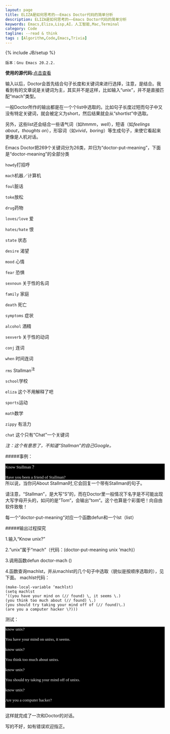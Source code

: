 ```yaml
---
layout: page
title: ELIZA是如何思考的——Emacs Doctor代码的简单分析
description: ELIZA是如何思考的——Emacs Doctor代码的简单分析
keywords: Emacs,Eliza,Lisp,AI，人工智能,Mac,Terminal
category: Code
tagline: --read & think
tags : [Algorithm,Code,Emacs,Trivia]
---
```

{% include JB/setup %}

`版本：Gnu Emacs 20.2.2.`

**使用的源代码:**[点击查看]( http://www.csee.umbc.edu/courses/471/papers/emacs-doctor.shtml
) 

输入以后，Doctor会首先结合句子长度和关键词来进行选择，注意，是结合。我看到有的文章说是关键词为主，其实并不是这样，比如输入“unix”，并不是直接匹配“mach”类型。

一般Doctor所作的输出都是在一个个list中选取的。比如句子长度过短而句子中又没有特定关键词，就会被定义为short，然后结果就会从“shortlst”中选取。

另外，这些list还会结合一些语气词（如*hmmm*，*well*），短语（如*feelings about*，*thoughts on*），形容词（如*vivid*，*boring*）等生成句子，来使它看起来更像是人机对话。

 Emacs Doctor把269个关键词分为26类，并归为“doctor-put-meaning”，下面是“doctor-meaning”的全部分类

`howdy`打招呼

`mach`机器／计算机

`foul`脏话

`toke`放松

`drug`药物

`loves/love` 爱

`hates/hate` 恨

`state` 状态

`desire` 渴望

`mood` 心情

`fear` 恐惧

`sexnoun` 关于性的名词

`family` 家庭

`death` 死亡

`symptoms` 症状

`alcohol` 酒精

`sexverb` 关于性的动词

`conj` 连词

`when` 时间连词

`rms` Stallman<sup>注</sup> 

`school`学校

`eliza` 这个不用解释了吧

`sports`运动

`math`数学

`zippy` 有活力

`chat` 这个只有“Chat”一个关键词
 

*注：这个有意思了，不知道“Stallman”的自己Google。*

#####事例：

<p style="margin: 0px; font-size: 13px; font-family: Menlo; color: #f5f5f5; background-color: #000000;">Know Stallman？</p>
<p style="margin: 0px; font-size: 13px; font-family: Menlo; color: #f5f5f5; background-color: #000000;"> </p>
<p style="margin: 0px; font-size: 13px; font-family: Menlo; color: #f5f5f5; background-color: #000000;">Have you been a friend of Stallman?</p>
所以说，当你问About Stallman时,它会回复一个带有Stallman的句子。

请注意，“Stallman”，是大写“S”的，而在Doctor里一般情况下名字是不可能出现大写字母开头的，如问的是”Tom“，会输出”tom“。这个也算是个彩蛋吧！向自由软件致敬！

每一个”doctor-put-meaning“对应一个函数defun和一个lst（list）

#####输出过程探究

1.输入“Know unix?”

2.“unix”属于“mach”（代码：(doctor-put-meaning unix ‘mach)）

3.调用函数defun doctor-mach ()

4.函数查询machlst，并从machlst的几个句子中选取（貌似是按顺序选取的），见下面。
machlst代码：

	(make-local-variable ‘machlst)
	(setq machlst 
	‘((you have your mind on (// found) \, it seems \.)
	(you think too much about (// found) \.)
	(you should try taking your mind off of (// found)\.)
	(are you a computer hacker \?)))
测试：

<p style="margin: 0px; font-size: 13px; font-family: Menlo; color: #f5f5f5; background-color: #000000;">know unix?</p>
<p style="margin: 0px; font-size: 13px; font-family: Menlo; color: #f5f5f5; background-color: #000000; min-height: 15px;"> </p>
<p style="margin: 0px; font-size: 13px; font-family: Menlo; color: #f5f5f5; background-color: #000000;">You have your mind on unixs, it seems.</p>
<p style="margin: 0px; font-size: 13px; font-family: Menlo; color: #f5f5f5; background-color: #000000;"> </p>
<p style="margin: 0px; font-size: 13px; font-family: Menlo; color: #f5f5f5; background-color: #000000;">know unix?</p>
<p style="margin: 0px; font-size: 13px; font-family: Menlo; color: #f5f5f5; background-color: #000000; min-height: 15px;"> </p>
<p style="margin: 0px; font-size: 13px; font-family: Menlo; color: #f5f5f5; background-color: #000000;">You think too much about unixs.</p>
<p style="margin: 0px; font-size: 13px; font-family: Menlo; color: #f5f5f5; background-color: #000000;"> </p>
<p style="margin: 0px; font-size: 13px; font-family: Menlo; color: #f5f5f5; background-color: #000000;">know unix?</p>
<p style="margin: 0px; font-size: 13px; font-family: Menlo; color: #f5f5f5; background-color: #000000; min-height: 15px;"> </p>
<p style="margin: 0px; font-size: 13px; font-family: Menlo; color: #f5f5f5; background-color: #000000;">You should try taking your mind off of unixs.</p>
<p style="margin: 0px; font-size: 13px; font-family: Menlo; color: #f5f5f5; background-color: #000000;"> </p>
<p style="margin: 0px; font-size: 13px; font-family: Menlo; color: #f5f5f5; background-color: #000000;">know unix?</p>
<p style="margin: 0px; font-size: 13px; font-family: Menlo; color: #f5f5f5; background-color: #000000; min-height: 15px;"> </p>
<p style="margin: 0px; font-size: 13px; font-family: Menlo; color: #f5f5f5; background-color: #000000;">Are you a computer hacker?</p>
<p style="margin: 0px; font-size: 13px; font-family: Menlo; color: #f5f5f5; background-color: #000000;"> </p>

 
这样就完成了一次和Doctor的对话。

写的不好，如有错误欢迎指正。
